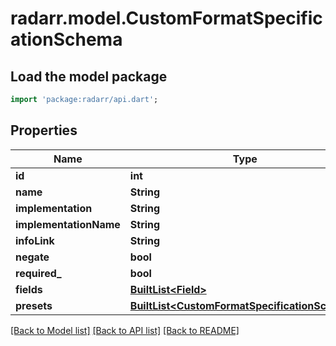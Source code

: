 # radarr.model.CustomFormatSpecificationSchema

## Load the model package
```dart
import 'package:radarr/api.dart';
```

## Properties
Name | Type | Description | Notes
------------ | ------------- | ------------- | -------------
**id** | **int** |  | [optional] 
**name** | **String** |  | [optional] 
**implementation** | **String** |  | [optional] 
**implementationName** | **String** |  | [optional] 
**infoLink** | **String** |  | [optional] 
**negate** | **bool** |  | [optional] 
**required_** | **bool** |  | [optional] 
**fields** | [**BuiltList&lt;Field&gt;**](Field.md) |  | [optional] 
**presets** | [**BuiltList&lt;CustomFormatSpecificationSchema&gt;**](CustomFormatSpecificationSchema.md) |  | [optional] 

[[Back to Model list]](../README.md#documentation-for-models) [[Back to API list]](../README.md#documentation-for-api-endpoints) [[Back to README]](../README.md)


